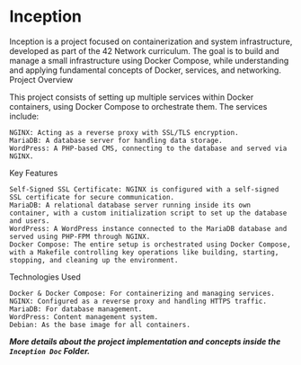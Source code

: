 # Inception

Inception is a project focused on containerization and system infrastructure, developed as part of the 42 Network curriculum. The goal is to build and manage a small infrastructure using Docker Compose, while understanding and applying fundamental concepts of Docker, services, and networking.
Project Overview

This project consists of setting up multiple services within Docker containers, using Docker Compose to orchestrate them. The services include:

    NGINX: Acting as a reverse proxy with SSL/TLS encryption.
    MariaDB: A database server for handling data storage.
    WordPress: A PHP-based CMS, connecting to the database and served via NGINX.

Key Features

    Self-Signed SSL Certificate: NGINX is configured with a self-signed SSL certificate for secure communication.
    MariaDB: A relational database server running inside its own container, with a custom initialization script to set up the database and users.
    WordPress: A WordPress instance connected to the MariaDB database and served using PHP-FPM through NGINX.
    Docker Compose: The entire setup is orchestrated using Docker Compose, with a Makefile controlling key operations like building, starting, stopping, and cleaning up the environment.

Technologies Used

    Docker & Docker Compose: For containerizing and managing services.
    NGINX: Configured as a reverse proxy and handling HTTPS traffic.
    MariaDB: For database management.
    WordPress: Content management system.
    Debian: As the base image for all containers.


***More details about the project implementation and concepts inside the `Inception Doc` Folder.***